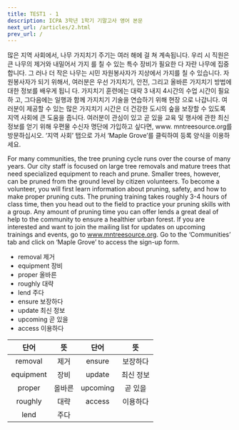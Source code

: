 ```yaml
---
title: TEST1 - 1
description: ICPA 3학년 1학기 기말고사 영어 본문
next_url: /articles/2.html
prev_url: /
---
```


많은 지역 사회에서, 나무 가지치기 주기는 여러 해에 걸 쳐 계속됩니다. 우리 시 직원은 큰 나무의 제거와 내밀어서 가지 를 칠 수 있는 특수 장비가 필요한 다 자란 나무에 집중합니다. 그 러나 더 작은 나무는 시민 자원봉사자가 지상에서 가지를 칠 수 있습니다. 자원봉사자가 되기 위해서, 여러분은 우선 가지치기, 안전, 그리고 올바른 가지치기 방법에 대한 정보를 배우게 됩니 다. 가지치기 훈련에는 대략 3 내지 4시간의 수업 시간이 필요하 고, 그다음에는 일행과 함께 가지치기 기술을 연습하기 위해 현장 으로 나갑니다. 여러분이 제공할 수 있는 많은 가지치기 시간은 더 건강한 도시의 숲을 보장할 수 있도록 지역 사회에 큰 도움을 줍니다. 여러분이 관심이 있고 곧 있을 교육 및 행사에 관한 최신 정보를 얻기 위해 우편물 수신자 명단에 가입하고 싶다면, www. mntreesource.org를 방문하십시오. ‘지역 사회’ 탭으로 가서 ‘Maple Grove’를 클릭하여 등록 양식을 이용하세요.

For many communities, the tree pruning cycle runs over the course of many years. Our city staff is focused on large tree removals and mature trees that need specialized equipment to reach and prune. Smaller trees, however, can be pruned from the ground level by citizen volunteers. To become a volunteer, you will first learn information about pruning, safety, and how to make proper pruning cuts. The pruning training takes roughly 3-4 hours of class time, then you head out to the field to practice your pruning skills with a group. Any amount of pruning time you can offer lends a great deal of help to the community to ensure a healthier urban forest. If you are interested and want to join the mailing list for updates on upcoming trainings and events, go to www.mntreesource.org. Go to the ‘Communities’ tab and click on ‘Maple Grove’ to access the sign-up form.

- removal 제거
- equipment 장비
- proper  올바른
- roughly 대략
- lend  주다
- ensure  보장하다
- update  최신 정보
- upcoming  곧 있을
- access  이용하다

|단어|뜻|단어|뜻|
|:--------------:|:------------------------------:|:--------------:|:------------------------------:|
|removal|제거|ensure|보장하다|
|equipment|장비|update|최신 정보|
|proper|올바른|upcoming|곧 있을|
|roughly|대략|access|이용하다|
|lend|주다|
